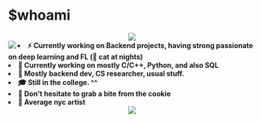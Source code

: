 # $whoami
<div align="center">
<img src="https://imgur.com/sEMwGRF.jpg">
</div>


<div align="center">
<img src="https://imgur.com/TQveoSO.jpg" align="left">
</div>


<!--
<div align="center">
<img src="https://i.imgur.com/rofqgpv.png" align="left">
</div>
-->

  
<li>
<b>⚡️ Currently working on Backend projects, having strong passionate on deep learning and FL (🐾 cat at nights)</b>
</li>
<li>
<b>🌱 Currently working on mostly C/C++, Python, and also SQL </b> 
</li>
<li>
<b>🌟 Mostly backend dev, CS researcher, usual stuff.</b> 
</li>
<li>
<b> 🎓 Still in the college. ^^ </b>
</li>
<li>
<b>🍪 Don't hesitate to grab a bite from the cookie</b>
</li>
<li>
<b>🧁 Average nyc artist </b>
</li>



<div align="center">
<img src = "https://i.imgur.com/5NescPq.png">
  </div>
